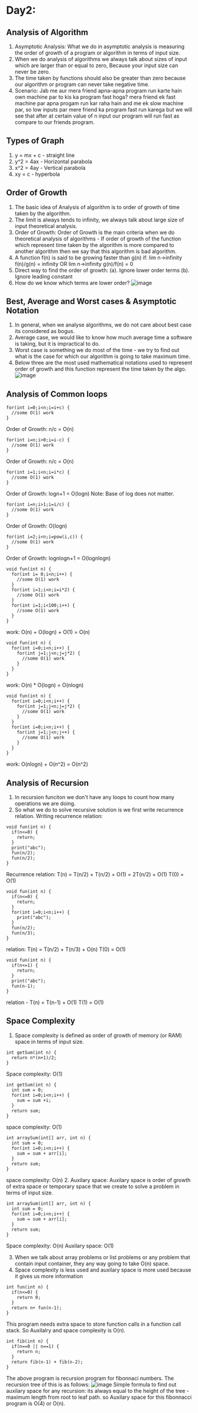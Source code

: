 # Day2:

## Analysis of Algorithm
1. Asymptotic Analysis: What we do in asymptotic analysis is measuring the order of growth of a program or algorithm in terms of input size.
2. When we do analysis of algorithms we always talk about sizes of input which are larger than or equal to zero, Because your input size can never be zero.
3. The time taken by functions should also be greater than zero because our algorithm or program can never take negative time.
4. Scenario: Jab me aur mera friend apna-apna program run karte hain own machine par to kis ka program fast hoga? mera friend ek fast machine par apna progam run kar raha hain and me ek slow machine par, so low inputs par mere friend ka program fast run karega but we will see that after at certain value of n input our program will run fast as compare to our friends program.

## Types of Graph
1. y = mx + c - straight line
2. y^2 = 4ax - Horizontal parabola
3. x^2 = 4ay - Vertical parabola
4. xy = c - hyperbola

## Order of Growth
1. The basic idea of Analysis of algorithm is to order of growth of time taken by the algorithm.
2. The limit is always tends to infinity, we always talk about large size of input theoretical analysis.
3. Order of Growth: Order of Growth is the main criteria when we do theoretical analysis of algorithms - If order of growth of the function which represent time taken by the algorithm is more compared to another algorithm then we say that this algorithm is bad algorithm.
4. A function f(n) is said to be growing faster than g(n) if:
  lim n->infinity f(n)/g(n) = infinity
  OR
  lim n->infinity g(n)/f(n) = 0
5. Direct way to find the order of growth:
      (a). Ignore lower order terms
      (b). Ignore leading constant
6. How do we know which terms are lower order?
![image](https://user-images.githubusercontent.com/86265843/165503325-0beca664-8dc0-4f59-a99b-016c704a5f08.png)

## Best, Average and Worst cases & Asymptotic Notation
1. In general, when we analyse algorithms, we do not care about best case its considered as bogus.
2. Average case, we would like to know how much average time a software is taking, but it is impractical to do.
3. Worst case is something we do most of the time - we try to find out what is the case for which our algorithm is going to take maximum time.
4. Below three are the most used mathematical notations used to represent order of growth and this function represent the time taken by the algo.
![image](https://user-images.githubusercontent.com/86265843/165509570-01a1ce89-584c-4a17-993e-828830b84e92.png)

## Analysis of Common loops
```
for(int i=0;i<n;i=i+c) {
  //some O(1) work
}
```
Order of Growth: n/c =  O(n)
```
for(int i=n;i>0;i=i-c) {
  //some O(1) work
}
```
Order of Growth: n/c = O(n)
```
for(int i=1;i<n;i=i*c) {
  //some O(1) work
}
```
Order of Growth: logn+1 = O(logn)
Note: Base of log does not matter.
```
for(int i=n;i>1;i=i/c) {
  //some O(1) work
}
```
Order of Growth: O(logn)
```
for(int i=2;i<n;i=pow(i,c)) {
  //some O(1) work
}
```
Order of Growth: lognlogn+1 = O(lognlogn)
```
void fun(int n) {
  for(int i= 0;i<n;i++) {
    //some O(1) work
  }
  for(int i=1;i<n;i=i*2) {
    //some O(1) work
  }
  for(int i=1;i<100;i++) {
    //some O(1) work
  }
}
```
work: O(n) + O(logn) + O(1) = O(n)
```
void fun(int n) {
  for(int i=0;i<n;i++) {
    for(int j=1;j<n;j=j*2) {
      //some O(1) work
    }
  }
}
```
work: O(n) * O(logn) = O(nlogn)
```
void fun(int n) {
  for(int i=0;i<n;i++) {
    for(int j=1;j<n;j=j*2) {
      //some O(1) work
    }
  }
  for(int i=0;i<n;i++) {
    for(int j=1;j<n;j++) {
      //some O(1) work
    }
  }
}
```
work: O(nlogn) + O(n^2) = O(n^2)

## Analysis of Recursion
1. In recursion funciton we don't have any loops to count how many operations we are doing.
2. So what we do to solve recursive solution is we first write recurrence relation.
Writing recurrence relation:
```
void fun(int n) {
  if(n<=0) {
    return;
  }
  print("abc");
  fun(n/2);
  fun(n/2);
}
```
Recurrence relation: T(n) = T(n/2) + T(n/2) + O(1) = 2T(n/2) + O(1)
                     T(0) = O(1)

```
void fun(int n) {
  if(n<=0) {
    return;
  }
  for(int i=0;i<n;i++) {
    print("abc");
  }
  fun(n/2);
  fun(n/3);
}
```
relation: T(n) = T(n/2) + T(n/3) + O(n)
          T(0) = O(1)

```
void fun(int n) {
  if(n<=1) {
    return;
  }
  print("abc");
  fun(n-1);
}
```
relation - T(n) = T(n-1) + O(1)
           T(1) = O(1)

## Space Complexity
1. Space complexity is defined as order of growth of memory (or RAM) space in terms of input size.

```
int getSum(int n) {
  return n*(n+1)/2;
}
```
Space complexity: O(1)

```
int getSum(int n) {
  int sum = 0;
  for(int i=0;i<n;i++) {
    sum = sum +i;
  }
  return sum;
}
```
space complexity: O(1)

```
int arraySum(int[] arr, int n) {
  int sum = 0;
  for(int i=0;i<n;i++) {
    sum = sum + arr[i];
  }
  return sum;
}
```
space complexity: O(n)
2. Auxilary space: Auxilary space is order of growth of extra space or temporary space that we create to solve a problem in terms of input size.

```
int arraySum(int[] arr, int n) {
  int sum = 0;
  for(int i=0;i<n;i++) {
    sum = sum + arr[i];
  }
  return sum;
}
```
Space complexity: O(n)
Auxilary space: O(1)

3. When we talk about array problems or list problems or any problem that contain input container, they any way going to take O(n) space.
4. Space complexity is less used and auxilary space is more used because it gives us more information

```
int fun(int n) {
  if(n<=0) {
    return 0;
  }
  return n+ fun(n-1);
}
```
This program needs extra space to store function calls in a function call stack. So Auxilalry and space complexity is O(n).

```
int fib(int n) {
  if(n==0 || n==1) {
    return n;
  }
  return fib(n-1) + fib(n-2);
}
```
The above program is recursion program for fibonnaci numbers. The recursion tree of this is as follows:
![image](https://user-images.githubusercontent.com/86265843/165751067-c5bb0e8a-cc73-4b9b-8368-cf9985fcb6d9.png)
Simple formula to find out auxilary space for any recursion: its always equal to the height of the tree - maximum length from root to leaf path.
so Auxilary space for this fibonnacci program is O(4) or O(n).

